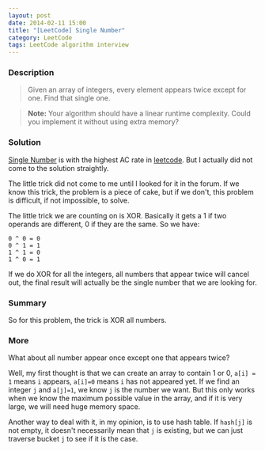 ```yaml
---
layout: post
date: 2014-02-11 15:00
title: "[LeetCode] Single Number"
category: LeetCode
tags: LeetCode algorithm interview
---
```


### Description
> Given an array of integers, every element appears twice except for one. Find that single one.

> **Note:**
> Your algorithm should have a linear runtime complexity. Could you implement it without using extra memory?

### Solution
[Single Number](http://oj.leetcode.com/problems/single-number/) is with the highest AC rate in [leetcode](http://oj.leetcode.com). But I actually did not come to the solution straightly.

<!--more-->

The little trick did not come to me until I looked for it in the forum. If we know this trick, the problem is a piece of cake, but if we don't, this problem is difficult, if not impossible, to solve.

The little trick we are counting on is XOR. Basically it gets a 1 if two operands are different, 0 if they are the same. So we have:

```
0 ^ 0 = 0
0 ^ 1 = 1
1 ^ 1 = 0
1 ^ 0 = 1
```

If we do XOR for all the integers, all numbers that appear twice will cancel out, the final result will actually be the single number that we are looking for.


### Summary
So for this problem, the trick is XOR all numbers.

### More
What about all number appear once except one that appears twice?

Well, my first thought is that we can create an array to contain 1 or 0, `a[i] = 1` means `i` appears, `a[i]=0` means `i` has not appeared yet. If we find an integer `j` and `a[j]=1`, we know `j` is the number we want. But this only works when we know the maximum possible value in the array, and if it is very large, we will need huge memory space.

Another way to deal with it, in my opinion, is to use hash table. If `hash[j]` is not empty, it doesn't necessarily mean that `j` is existing, but we can just traverse bucket `j` to see if it is the case.